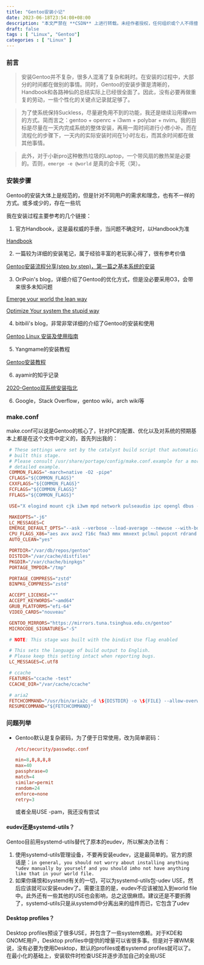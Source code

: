 ```yaml
---
title: "Gentoo安装小记"
date: 2023-06-18T23:54:08+08:00
description: "本文严禁在 **CSDN** 上进行转载。未经作者授权，任何组织或个人不得擅自转载。"
draft: false
tags : [ "Linux", "Gentoo"]
categories : [ "Linux" ]
---
```


### 前言
> 安装Gentoo并不复杂，很多人混淆了复杂和耗时。在安装的过程中，大部分的时间都在做别的事情。同时，Gentoo的安装步骤是清晰的，Handbook和各路神仙的总结实际上已经很全面了。因此，没有必要再做重复的劳动，一些个性化的关键点记录就足够了。

> 为了使系统保持Suckless，尽量避免用不到的功能，我还是继续沿用裸wm的方式。简而言之：gentoo + openrc + i3wm + polybar + nvim。我的目标是尽量在一天内完成系统的整体安装，再用一周时间进行小修小补。而在流程化的步骤下，一天内的实际安装时间在1小时左右，而其余时间都在做其他事情。

> 此外，对于小新pro这种散热垃圾的Laptop，一个带风扇的散热架是必要的。否则，`emerge -e @world` 是真的会卡死（哭）。

### 安装步骤
Gentoo的安装大体上是规范的，但是针对不同用户的需求和理念，也有不一样的方式。或多或少的，存在一些坑

我在安装过程主要参考的几个链接：

1. 官方Handbook，这是最权威的手册，当问题不确定时，以Handbook为准

[Handbook](https://wiki.gentoo.org/wiki/Handbook:AMD64/zh-cn)

2. 一篇较为详细的安装笔记，属于经验丰富的老玩家心得了，很有参考价值

[Gentoo安装流程分享(step by step)，第一篇之基本系统的安装](https://zhuanlan.zhihu.com/p/122222365)

3. OriPoin's blog，详细介绍了Gentoo的优化方式，但是没必要采用O3，会带来很多未知问题

[Emerge your world the lean way](https://blog.oripoin.me/2022/04/emerge-your-world-the-lean-way/)

[Optimize Your system the stupid way](https://blog.oripoin.me/2022/04/optimize-your-system-the-stupid-way/)

4. bitbili's blog，非常非常详细的介绍了Gentoo的安装和使用

[Gentoo Linux 安装及使用指南](https://bitbili.net/gentoo-linux-installation-and-usage-tutorial.html)

5. Yangmame的安装教程

[Gentoo安装教程](https://blog.yangmame.org/Gentoo%E5%AE%89%E8%A3%85%E6%95%99%E7%A8%8B.html)

6. ayamir的知乎记录

[2020-Gentoo双系统安装指北](https://zhuanlan.zhihu.com/p/166652475)

6. Google，Stack Overflow，gentoo wiki，arch wiki等

### make.conf
make.conf可以说是Gentoo的核心了，针对PC的配置、优化以及对系统的预期基本上都是在这个文件中定义的，首先列出我的：
```make.conf
 # These settings were set by the catalyst build script that automatically
 # built this stage.
 # Please consult /usr/share/portage/config/make.conf.example for a more
 # detailed example.
 COMMON_FLAGS="-march=native -O2 -pipe"
 CFLAGS="${COMMON_FLAGS}"
 CXXFLAGS="${COMMON_FLAGS}"
 FCFLAGS="${COMMON_FLAGS}"
 FFLAGS="${COMMON_FLAGS}"

 USE="X elogind mount cjk i3wm mpd network pulseaudio ipc opengl dbus -gnome -kde"

 MAKEOPTS="-j6"
 LC_MESSAGES=C
 EMERGE_DEFAULT_OPTS="--ask --verbose --load-average --newuse --with-bdeps=y --keep-going --deep"
 CPU_FLAGS_X86="aes avx avx2 f16c fma3 mmx mmxext pclmul popcnt rdrand sse sse2 sse3 sse4_1 sse4_2 ssse3"
 AUTO_CLEAN="yes"

 PORTDIR="/var/db/repos/gentoo"
 DISTDIR="/var/cache/distfiles"
 PKGDIR="/var/chache/binpkgs"
 PORTAGE_TMPDIR="/tmp"

 PORTAGE_COMPRESS="zstd"
 BINPKG_COMPRESS="zstd"

 ACCEPT_LICENSE="*"
 ACCEPT_KEYWORDS="~amd64"
 GRUB_PLATFORMS="efi-64"
 VIDEO_CARDS="nouveau"

 GENTOO_MIRRORS="https://mirrors.tuna.tsinghua.edu.cn/gentoo"
 MICROCODE_SIGNATURES="-S"

 # NOTE: This stage was built with the bindist Use flag enabled

 # This sets the language of build output to English.
 # Please keep this setting intact when reporting bugs.
 LC_MESSAGES=C.utf8

 # ccache
 FEATURES="ccache -test"
 CCACHE_DIR="/var/cache/ccache"

 # aria2
 FETCHCOMMAND="/usr/bin/aria2c -d \${DISTDIR} -o \${FILE} --allow-overwrite=true --max-tries=5 --max-file-not-found=2 --max-concurrent-downloads=5 --connect-timeout=5 --timeout=5 --split=5 --min-split-size=2M --lowest-speed-limit=20K --max-connection-per-server=9 --uri-selector=feedback \${URI}"
 RESUMECOMMAND="${FETCHCOMMAND}"
```

### 问题列举
- Gentoo默认是复杂密码，为了便于日常使用，改为简单密码：
  ```passwdqc.conf
  /etc/security/passwdqc.conf

  min=8,8,8,8,8
  max=40
  passphrase=0
  match=4
  similar=permit
  random=24
  enforce=none
  retry=3
  ```
  或者全局USE -pam，我还没有尝试

#### eudev还是systemd-utils？
Gentoo目前用systemd-utils替代了原本的eudev，所以解决办法有：
1. 使用systemd-utils管理设备，不要再安装eudev，这是最简单的。官方的原话是：`in general, you should not worry about installing anything *udev manually by yourself and you should imho not have anything like that in your world file.`
2. 如果你痛恨和systemd有关的一切，可以为systemd-utils包-udev USE，然后应该就可以安装eudev了。需要注意的是，eudev不应该被加入到world file中。此外还有一些其他的USE也会影响，总之这很麻烦。建议还是不要折腾了，systemd-utils只是从systemd中分离出来的组件而已，它包含了udev

#### Desktop profiles？
Desktop profiles预设了很多USE，并包含了一些system依赖。对于KDE和GNOME用户，Desktop profiles中提供的增量可以省很多事。但是对于裸WM来说，没有必要为使用Desktop，默认的profiles或者systemd profiles就可以了。在最小化的基础上，安装软件时检查USE并逐步添加自己的全局USE

